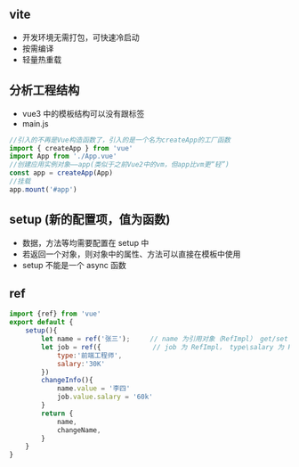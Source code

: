 ## vite

- 开发环境无需打包，可快速冷启动
- 按需编译
- 轻量热重载

## 分析工程结构

- vue3 中的模板结构可以没有跟标签
- main.js

```js
//引入的不再是Vue构造函数了，引入的是一个名为createApp的工厂函数
import { createApp } from 'vue'
import App from './App.vue'
//创建应用实例对象——app(类似于之前Vue2中的vm，但app比vm更“轻”)
const app = createApp(App)
//挂载
app.mount('#app')
```

## setup (新的配置项，值为函数)

- 数据，方法等均需要配置在 setup 中
- 若返回一个对象，则对象中的属性、方法可以直接在模板中使用
- setup 不能是一个 async 函数

## ref

``` js
import {ref} from 'vue'
export default {
    setup(){
        let name = ref('张三');     // name 为引用对象（RefImpl） get/set
        let job = ref({             // job 为 RefImpl， type\salary 为 Proxy
            type:'前端工程师',
            salary:'30K'
        })
        changeInfo(){
            name.value = '李四'
            job.value.salary = '60k'
        }
        return {
            name,
            changeName,
        }
    }
}
 ```
